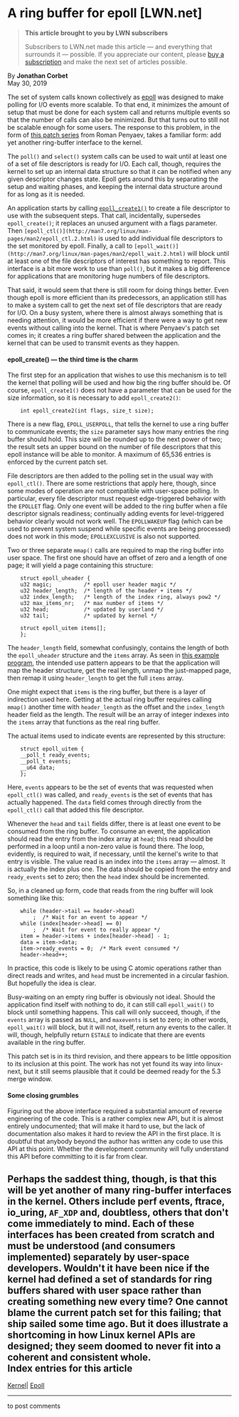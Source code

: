 # A ring buffer for epoll [LWN.net]

> **This article brought to you by LWN subscribers**
> 
> Subscribers to LWN.net made this article — and everything that surrounds it — possible. If you appreciate our content, please [buy a subscription](/Promo/nst-nag3/subscribe) and make the next set of articles possible. 

By **Jonathan Corbet**  
May 30, 2019 

The set of system calls known collectively as [epoll](http://man7.org/linux/man-pages/man7/epoll.7.html) was designed to make polling for I/O events more scalable. To that end, it minimizes the amount of setup that must be done for each system call and returns multiple events so that the number of calls can also be minimized. But that turns out to still not be scalable enough for some users. The response to this problem, in the form of [this patch series](/ml/linux-kernel/20190516085810.31077-1-rpenyaev@suse.de/) from Roman Penyaev, takes a familiar form: add yet another ring-buffer interface to the kernel. 

The `poll()` and `select()` system calls can be used to wait until at least one of a set of file descriptors is ready for I/O. Each call, though, requires the kernel to set up an internal data structure so that it can be notified when any given descriptor changes state. Epoll gets around this by separating the setup and waiting phases, and keeping the internal data structure around for as long as it is needed. 

An application starts by calling [`epoll_create1()`](http://man7.org/linux/man-pages/man2/epoll_create1.2.html) to create a file descriptor to use with the subsequent steps. That call, incidentally, supersedes `epoll_create()`; it replaces an unused argument with a flags parameter. Then `[epoll_ctl()](http://man7.org/linux/man-pages/man2/epoll_ctl.2.html)` is used to add individual file descriptors to the set monitored by epoll. Finally, a call to `[epoll_wait()](http://man7.org/linux/man-pages/man2/epoll_wait.2.html)` will block until at least one of the file descriptors of interest has something to report. This interface is a bit more work to use than `poll()`, but it makes a big difference for applications that are monitoring huge numbers of file descriptors. 

That said, it would seem that there is still room for doing things better. Even though epoll is more efficient than its predecessors, an application still has to make a system call to get the next set of file descriptors that are ready for I/O. On a busy system, where there is almost always something that is needing attention, it would be more efficient if there were a way to get new events without calling into the kernel. That is where Penyaev's patch set comes in; it creates a ring buffer shared between the application and the kernel that can be used to transmit events as they happen. 

#### epoll_create() — the third time is the charm

The first step for an application that wishes to use this mechanism is to tell the kernel that polling will be used and how big the ring buffer should be. Of course, `epoll_create1()` does not have a parameter that can be used for the size information, so it is necessary to add `epoll_create2()`: 
    
    
        int epoll_create2(int flags, size_t size);
    

There is a new flag, `EPOLL_USERPOLL`, that tells the kernel to use a ring buffer to communicate events; the `size` parameter says how many entries the ring buffer should hold. This size will be rounded up to the next power of two; the result sets an upper bound on the number of file descriptors that this epoll instance will be able to monitor. A maximum of 65,536 entries is enforced by the current patch set. 

File descriptors are then added to the polling set in the usual way with `epoll_ctl()`. There are some restrictions that apply here, though, since some modes of operation are not compatible with user-space polling. In particular, every file descriptor must request edge-triggered behavior with the `EPOLLET` flag. Only one event will be added to the ring buffer when a file descriptor signals readiness; continually adding events for level-triggered behavior clearly would not work well. The `EPOLLWAKEUP` flag (which can be used to prevent system suspend while specific events are being processed) does not work in this mode; `EPOLLEXCLUSIVE` is also not supported. 

Two or three separate `mmap()` calls are required to map the ring buffer into user space. The first one should have an offset of zero and a length of one page; it will yield a page containing this structure: 
    
    
        struct epoll_uheader {
    	u32 magic;          /* epoll user header magic */
    	u32 header_length;  /* length of the header + items */
    	u32 index_length;   /* length of the index ring, always pow2 */
    	u32 max_items_nr;   /* max number of items */
    	u32 head;           /* updated by userland */
    	u32 tail;           /* updated by kernel */
    
    	struct epoll_uitem items[];
        };
    

The `header_length` field, somewhat confusingly, contains the length of both the `epoll_uheader` structure and the `items` array. As seen in [this example program](https://github.com/rouming/test-tools/blob/master/userpolled-epoll.c), the intended use pattern appears to be that the application will map the header structure, get the real length, unmap the just-mapped page, then remap it using `header_length` to get the full `items` array. 

One might expect that `items` is the ring buffer, but there is a layer of indirection used here. Getting at the actual ring buffer requires calling `mmap()` another time with `header_length` as the offset and the `index_length` header field as the length. The result will be an array of integer indexes into the `items` array that functions as the real ring buffer. 

The actual items used to indicate events are represented by this structure: 
    
    
        struct epoll_uitem {
    	__poll_t ready_events;
    	__poll_t events;
    	__u64 data;
        };
    

Here, `events` appears to be the set of events that was requested when `epoll_ctl()` was called, and `ready_events` is the set of events that has actually happened. The `data` field comes through directly from the `epoll_ctl()` call that added this file descriptor. 

Whenever the `head` and `tail` fields differ, there is at least one event to be consumed from the ring buffer. To consume an event, the application should read the entry from the index array at `head`; this read should be performed in a loop until a non-zero value is found there. The loop, evidently, is required to wait, if necessary, until the kernel's write to that entry is visible. The value read is an index into the `items` array — almost. It is actually the index plus one. The data should be copied from the entry and `ready_events` set to zero; then the `head` index should be incremented. 

So, in a cleaned up form, code that reads from the ring buffer will look something like this: 
    
    
        while (header->tail == header->head)
            ;  /* Wait for an event to appear */
        while (index[header->head] == 0)
            ;  /* Wait for event to really appear */
        item = header->items + index[header->head] - 1;
        data = item->data;
        item->ready_events = 0;  /* Mark event consumed */
        header->head++;
    

In practice, this code is likely to be using C atomic operations rather than direct reads and writes, and `head` must be incremented in a circular fashion. But hopefully the idea is clear. 

Busy-waiting on an empty ring buffer is obviously not ideal. Should the application find itself with nothing to do, it can still call `epoll_wait()` to block until something happens. This call will only succeed, though, if the `events` array is passed as `NULL`, and `maxevents` is set to zero; in other words, `epoll_wait()` will block, but it will not, itself, return any events to the caller. It will, though, helpfully return `ESTALE` to indicate that there are events available in the ring buffer. 

This patch set is in its third revision, and there appears to be little opposition to its inclusion at this point. The work has not yet found its way into linux-next, but it still seems plausible that it could be deemed ready for the 5.3 merge window. 

#### Some closing grumbles

Figuring out the above interface required a substantial amount of reverse engineering of the code. This is a rather complex new API, but it is almost entirely undocumented; that will make it hard to use, but the lack of documentation also makes it hard to review the API in the first place. It is doubtful that anybody beyond the author has written any code to use this API at this point. Whether the development community will fully understand this API before committing to it is far from clear. 

Perhaps the saddest thing, though, is that this will be yet another of many ring-buffer interfaces in the kernel. Others include perf events, ftrace, io_uring, `AF_XDP` and, doubtless, others that don't come immediately to mind. Each of these interfaces has been created from scratch and must be understood (and consumers implemented) separately by user-space developers. Wouldn't it have been nice if the kernel had defined a set of standards for ring buffers shared with user space rather than creating something new every time? One cannot blame the current patch set for this failing; that ship sailed some time ago. But it does illustrate a shortcoming in how Linux kernel APIs are designed; they seem doomed to never fit into a coherent and consistent whole.  
Index entries for this article  
---  
[Kernel](/Kernel/Index)| [Epoll](/Kernel/Index#Epoll)  
  


* * *

to post comments 
